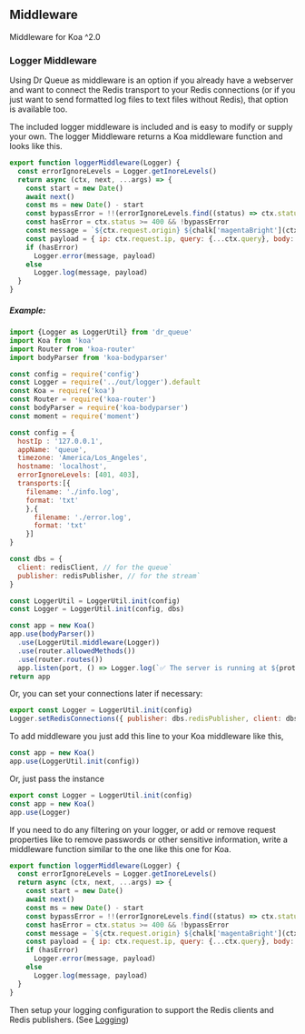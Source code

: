 ## Middleware
Middleware for Koa ^2.0

### Logger Middleware

Using Dr Queue as middleware is an option if you already have a webserver and want to connect the Redis transport to your Redis connections (or if you just want to send formatted log files to text files without Redis), that option is available too.

The included logger middleware is included and is easy to modify or supply your own. The logger Middleware returns a Koa middleware function and looks like this.

```js
export function loggerMiddleware(Logger) {
  const errorIgnoreLevels = Logger.getInoreLevels()
  return async (ctx, next, ...args) => {
    const start = new Date()
    await next()
    const ms = new Date() - start
    const bypassError = !!(errorIgnoreLevels.find((status) => ctx.status === status))
    const hasError = ctx.status >= 400 && !bypassError
    const message = `${ctx.request.origin} ${chalk['magentaBright'](ctx.method)} ${chalk['blueBright'](ctx.status)} ${chalk['yellowBright'](ctx.request.url)}`
    const payload = { ip: ctx.request.ip, query: {...ctx.query}, body: {...ctx.request.body}, userAgent: ctx.request.header['user-agent'], ms}
    if (hasError)
      Logger.error(message, payload)
    else
      Logger.log(message, payload)
  }
}
```

##### Example:
```js
import {Logger as LoggerUtil} from 'dr_queue'
import Koa from 'koa'
import Router from 'koa-router'
import bodyParser from 'koa-bodyparser'

const config = require('config')
const Logger = require('../out/logger').default
const Koa = require('koa')
const Router = require('koa-router')
const bodyParser = require('koa-bodyparser')
const moment = require('moment')

const config = {
  hostIp : '127.0.0.1',
  appName: 'queue',
  timezone: 'America/Los_Angeles',
  hostname: 'localhost',
  errorIgnoreLevels: [401, 403],
  transports:[{
    filename: './info.log',
    format: 'txt'
    },{
      filename: './error.log',
      format: 'txt'
    }]
}

const dbs = {
  client: redisClient, // for the queue`
  publisher: redisPublisher, // for the stream`
}

const LoggerUtil = LoggerUtil.init(config)
const Logger = LoggerUtil.init(config, dbs)

const app = new Koa()
app.use(bodyParser())
  .use(LoggerUtil.middleware(Logger))
  .use(router.allowedMethods())
  .use(router.routes())
  app.listen(port, () => Logger.log(`✅ The server is running at ${protocol}://${hostIp}:${port}/`), {meta: 'test'})
return app
```

Or, you can set your connections later if necessary:
```js
export const Logger = LoggerUtil.init(config)
Logger.setRedisConnections({ publisher: dbs.redisPublisher, client: dbs.redisClient })
```

To add middleware you just add this line to your Koa middleware like this,

```js
const app = new Koa()
app.use(LoggerUtil.init(config))
```

Or, just pass the instance

```js
export const Logger = LoggerUtil.init(config)
const app = new Koa()
app.use(Logger)
```


If you need to do any filtering on your logger, or add or remove request properties like to remove passwords or other sensitive information, write a middleware function similar to the one like this one for Koa.

```js
export function loggerMiddleware(Logger) {
  const errorIgnoreLevels = Logger.getInoreLevels()
  return async (ctx, next, ...args) => {
    const start = new Date()
    await next()
    const ms = new Date() - start
    const bypassError = !!(errorIgnoreLevels.find((status) => ctx.status === status))
    const hasError = ctx.status >= 400 && !bypassError
    const message = `${ctx.request.origin} ${chalk['magentaBright'](ctx.method)} ${chalk['blueBright'](ctx.status)} ${chalk['yellowBright'](ctx.request.url)}`
    const payload = { ip: ctx.request.ip, query: {...ctx.query}, body: {...ctx.request.body}, userAgent: ctx.request.header['user-agent'], ms}
    if (hasError)
      Logger.error(message, payload)
    else
      Logger.log(message, payload)
  }
}
```

Then setup your logging configuration to support the Redis clients and Redis publishers.
(See [Logging](https://github.com/reduxdj/dr_queue/documentation/blob/master/LOGGING.md))
